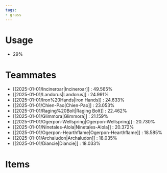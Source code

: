 ```yaml
---
tags:
- grass
---
```

# Usage
- 29%
# Teammates
- [[2025-01-01/Incineroar|Incineroar]] : 49.565%
- [[2025-01-01/Landorus|Landorus]] : 24.991%
- [[2025-01-01/Iron%20Hands|Iron Hands]] : 24.633%
- [[2025-01-01/Chien-Pao|Chien-Pao]] : 23.053%
- [[2025-01-01/Raging%20Bolt|Raging Bolt]] : 22.462%
- [[2025-01-01/Glimmora|Glimmora]] : 21.159%
- [[2025-01-01/Ogerpon-Wellspring|Ogerpon-Wellspring]] : 20.730%
- [[2025-01-01/Ninetales-Alola|Ninetales-Alola]] : 20.372%
- [[2025-01-01/Ogerpon-Hearthflame|Ogerpon-Hearthflame]] : 18.585%
- [[2025-01-01/Archaludon|Archaludon]] : 18.035%
- [[2025-01-01/Diancie|Diancie]] : 18.033%
# Items
